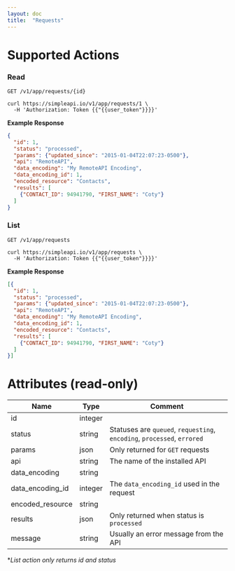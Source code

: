 ```yaml
---
layout: doc
title:  "Requests"
---
```

# Supported Actions

### Read

<p>
  <code class="url">GET /v1/app/requests/{id}</code>
</p>

``` curl
curl https://simpleapi.io/v1/app/requests/1 \
  -H 'Authorization: Token {{"{{user_token"}}}}'
```

**Example Response**

``` json
{
  "id": 1,
  "status": "processed",
  "params": {"updated_since": "2015-01-04T22:07:23-0500"},
  "api": "RemoteAPI",
  "data_encoding": "My RemoteAPI Encoding",
  "data_encoding_id": 1,
  "encoded_resource": "Contacts",
  "results": [
    {"CONTACT_ID": 94941790, "FIRST_NAME": "Coty"}
  ]
}
```

### List

<p>
  <code class="url">GET /v1/app/requests</code>
</p>

``` curl
curl https://simpleapi.io/v1/app/requests \
  -H 'Authorization: Token {{"{{user_token"}}}}'
```

**Example Response**

``` json
[{
  "id": 1,
  "status": "processed",
  "params": {"updated_since": "2015-01-04T22:07:23-0500"},
  "api": "RemoteAPI",
  "data_encoding": "My RemoteAPI Encoding",
  "data_encoding_id": 1,
  "encoded_resource": "Contacts",
  "results": [
    {"CONTACT_ID": 94941790, "FIRST_NAME": "Coty"}
  ]
}]
```

# Attributes (read-only)

| Name | Type | Comment |
| - | - | - |
| id | integer |
| status | string | Statuses are `queued`, `requesting`, `encoding`, `processed`, `errored`
| params | json | Only returned for `GET` requests
| api | string | The name of the installed API
| data_encoding | string |
| data_encoding_id | integer | The `data_encoding_id` used in the request
| encoded_resource | string |
| results | json | Only returned when status is `processed`
| message | string | Usually an error message from the API

**List action only returns id and status*
